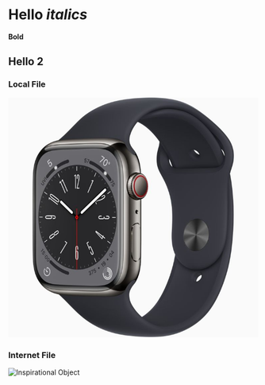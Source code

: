 # Hello *italics*
**Bold**

## Hello 2

### Local File
![Local File](watch.jpeg)


### Internet File
![Inspirational Object](https://dutchthrift.com/cdn/shop/products/10_34b6a1b8-a190-4f69-900c-51e2639aea53_1024x.jpg?v=1688476660)
